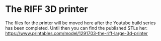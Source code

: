 # The RIFF 3D printer
The files for the printer will be moved here after the Youtube build series has been completed. 
Until then you can find the published STLs her: https://www.printables.com/model/1291703-the-riff-large-3d-printer

